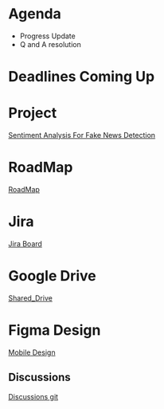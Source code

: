 # Agenda
- Progress Update 
- Q and A resolution 

# Deadlines Coming Up

# Project
[ Sentiment Analysis For Fake News Detection](https://brightspace.ucd.ie/d2l/le/content/203851/viewContent/2489174/View) 
 
# RoadMap 
[RoadMap](https://supersaiyansucd.atlassian.net/jira/software/projects/SUP/boards/1/roadmap)

# Jira
[Jira Board](https://supersaiyansucd.atlassian.net/jira/software/projects/SUP/boards/1)

# Google Drive
[Shared_Drive](https://drive.google.com/drive/folders/17bg7uAdMMLsveVkH3WGmuNHNnx56T3ih?usp=sharing)

# Figma Design
[Mobile Design
](https://www.figma.com/file/hwavL1YKf8Y5uNZMTNIceo/Note-taking-Mobile-iOS-App-(Community)?type=design&node-id=1%3A230&t=vra8XibZhSOefqtL-1)

## Discussions
[Discussions git](https://github.com/soggyfox/WIP_Temp/discussions )
